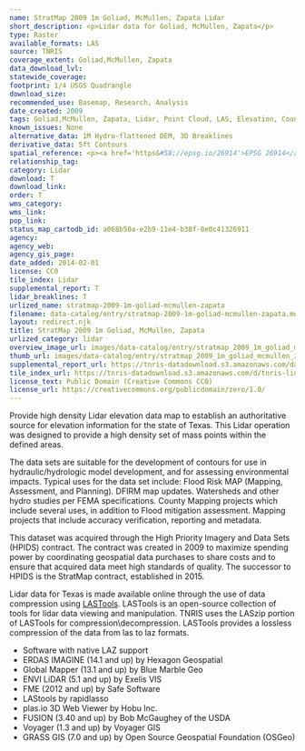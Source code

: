 ```yaml
---
name: StratMap 2009 1m Goliad, McMullen, Zapata Lidar
short_description: <p>Lidar data for Goliad, McMullen, Zapata</p>
type: Raster
available_formats: LAS
source: TNRIS
coverage_extent: Goliad,McMullen, Zapata
data_download_lvl:
statewide_coverage:
footprint: 1/4 USGS Quadrangle
download_size: 
recommended_use: Basemap, Research, Analysis
date_created: 2009
tags: Goliad,McMullen, Zapata, Lidar, Point Cloud, LAS, Elevation, County, Historical
known_issues: None
alternative_data: 1M Hydro-flattened DEM, 3D Breaklines
derivative_data: 5ft Contours
spatial_reference: <p><a href='https&#58;//epsg.io/26914'>EPSG 26914</a></p>
relationship_tag:
category: Lidar
download: T
download_link:
order: T
wms_category:
wms_link:
pop_link:
status_map_cartodb_id: a068b50a-e2b9-11e4-b38f-0e0c41326911
agency:
agency_web:
agency_gis_page:
date_added: 2014-02-01
license: CC0
tile_index: Lidar
supplemental_report: T
lidar_breaklines: T
urlized_name: stratmap-2009-1m-goliad-mcmullen-zapata
filename: data-catalog/entry/stratmap-2009-1m-goliad-mcmullen-zapata.md
layout: redirect.njk
title: StratMap 2009 1m Goliad, McMullen, Zapata
urlized_category: lidar
overview_image_url: images/data-catalog/entry/stratmap_2009_1m_goliad_mcmullen_zapata_overview.jpg
thumb_url: images/data-catalog/entry/stratmap_2009_1m_goliad_mcmullen_zapata_th.jpg
supplemental_report_url: https://tnris-datadownload.s3.amazonaws.com/datacatalog/supplemental_reports/stratmap_2009_1m_goliad_mcmullen_zapata_supplementalreports.zip
tile_index_url: https://tnris-datadownload.s3.amazonaws.com/d/tnris-lidar/state/tx/tnris-lidar_tx.zip
license_text: Public Domain (Creative Commons CC0)
license_url: https://creativecommons.org/publicdomain/zero/1.0/
---
```


Provide high density Lidar elevation data map to establish an authoritative source for elevation information for the state of Texas. This Lidar operation was designed to provide a high density set of mass points within the defined areas.

The data sets are suitable for the development of contours for use in hydraulic/hydrologic model development, and for assessing environmental impacts. Typical uses for the data set include: Flood Risk MAP (Mapping, Assessment, and Planning). DFIRM map updates. Watersheds and other hydro studies per FEMA specifications. County Mapping projects which include several uses, in addition to Flood mitigation assessment. Mapping projects that include accuracy verification, reporting and metadata.

This dataset was acquired through the High Priority Imagery and Data Sets (HPIDS) contract. The contract was created in 2009 to maximize spending power by coordinating geospatial data purchases to share costs and to ensure that acquired data meet high standards of quality. The successor to HPIDS is the StratMap contract, established in 2015.

Lidar data for Texas is made available online through the use of data compression using [LASTools](https://rapidlasso.com/lastools/). LASTools is an open-source collection of tools for lidar data viewing and manipulation. TNRIS uses the LASzip portion of LASTools for compression\decompression. LASTools provides a lossless compression of the data from las to laz formats.

- Software with native LAZ support
- ERDAS IMAGINE (14.1 and up) by Hexagon Geospatial
- Global Mapper (13.1 and up) by Blue Marble Geo
- ENVI LiDAR (5.1 and up) by Exelis VIS
- FME (2012 and up) by Safe Software
- LAStools by rapidlasso
- plas.io 3D Web Viewer by Hobu Inc.
- FUSION (3.40 and up) by Bob McGaughey of the USDA
- Voyager (1.3 and up) by Voyager GIS
- GRASS GIS (7.0 and up) by Open Source Geospatial Foundation (OSGeo)
